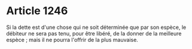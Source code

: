 # Article 1246

Si la dette est d'une chose qui ne soit déterminée que par son espèce, le débiteur ne sera pas tenu, pour être libéré, de la donner de la meilleure espèce ; mais il ne pourra l'offrir de la plus mauvaise.
